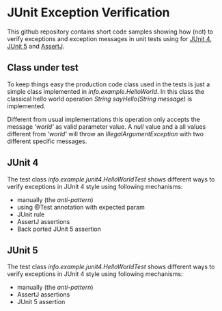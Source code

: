 # JUnit Exception Verification

This github repository contains short code samples showing how (not) to
verify exceptions and exception messages in unit tests using
for [JUnit 4](http://junit.org/junit4), [JUnit 5](http://junit.org/junit5) and [AssertJ](https://joel-costigliola.github.io/assertj).

## Class under test

To keep things easy the production code class used in the tests is just a simple class
implemented in _info.example.HelloWorld_. 
In this class the classical hello world operation _String sayHello(String message)_ is implemented.

Different from usual implementations this operation only accepts the message _'world'_ as valid parameter value.
A _null_ value and a all values different from _'world'_ will throw an _IllegalArgumentException_ with two different 
specific messages. 

## JUnit 4

The test class _info.example.junit4.HelloWorldTest_ shows different ways to verify exceptions in JUnit 4 style using
following mechanisms:

*  manually (the _anti-pattern_)
*  using @Test annotation with expected param
*  JUnit rule
*  AssertJ assertions
*  Back ported JUnit 5 assertion  

## JUnit 5

The test class _info.example.junit4.HelloWorldTest_ shows different ways to verify exceptions in JUnit 4 style using
following mechanisms:

*  manually (the _anti-pattern_)
*  AssertJ assertions
*  JUnit 5 assertion  
